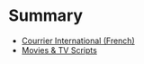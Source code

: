 # Summary

* [Courrier International (French)](Courrier.md)
* [Movies & TV Scripts](./Scripts/Scripts.md)

